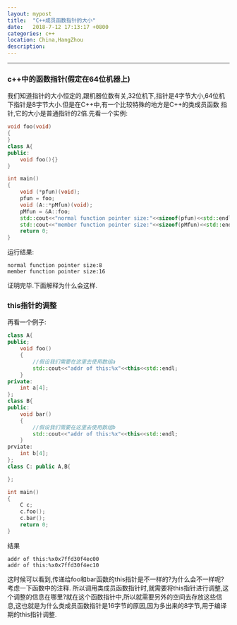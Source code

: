 ```yaml
---
layout: mypost
title:  "C++成员函数指针的大小"
date:   2018-7-12 17:13:17 +0800
categories: c++ 
location: China,HangZhou
description: 
---
```

---

### c++中的函数指针(假定在64位机器上)

我们知道指针的大小恒定的,跟机器位数有关,32位机下,指针是4字节大小,64位机下指针是8字节大小.但是在C++中,有一个比较特殊的地方是C++的类成员函数
指针,它的大小是普通指针的2倍.先看一个实例:
```C++
void foo(void)
{
}
class A{
public:
    void foo(){}
}

int main()
{
    void (*pfun)(void);
    pfun = foo;
    void (A::*pMfun)(void);
    pMfun = &A::foo;
    std::cout<<"normal function pointer size:"<<sizeof(pfun)<<std::endl;
    std::cout<<"member function pointer size:"<<sizeof(pMfun)<<std::endl;
    return 0;
}
```
运行结果:
```shell
normal function pointer size:8
member function pointer size:16
```
证明完毕.下面解释为什么会这样.
### this指针的调整 

再看一个例子:
```C++
class A{
public;
    void foo()
    {
        //假设我们需要在这里去使用数组a
        std::cout<<"addr of this:%x"<<this<<std::endl;
    }
private:
    int a[4];
};
class B{
public:
    void bar()
    { 
        //假设我们需要在这里去使用数组b
        std::cout<<"addr of this:%x"<<this<<std::endl;
    }
prviate:
    int b[4];
};
class C: public A,B{

};

int main()
{
    C c; 
    c.foo();
    c.bar();
    return 0;
}
```
结果
```shell
addr of this:%x0x7ffd30f4ec00
addr of this:%x0x7ffd30f4ec10
```
这时候可以看到,传递给foo和bar函数的this指针是不一样的?为什么会不一样呢? 考虑一下函数中的注释.
所以调用类成员函数指针时,就需要将this指针进行调整,这个调整的信息在哪里?就在这个函数指针中,所以就需要另外的空间去存放这些信息,这也就是为什么类成员函数指针是16字节的原因,因为多出来的8字节,用于编译期的this指针调整.



